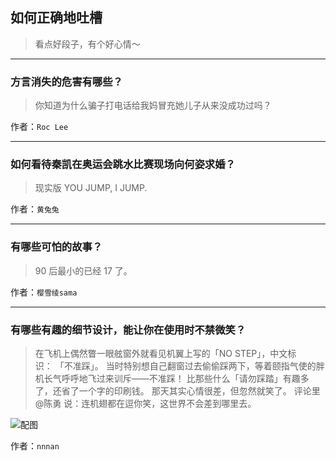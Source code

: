 ## 如何正确地吐槽

> 看点好段子，有个好心情～


 
---

### 方言消失的危害有哪些？

> 你知道为什么骗子打电话给我妈冒充她儿子从来没成功过吗？


作者：`Roc Lee`

---

### 如何看待秦凯在奥运会跳水比赛现场向何姿求婚？

> 现实版 YOU JUMP, I JUMP.


作者：`黄兔兔`

---

### 有哪些可怕的故事？

> 90 后最小的已经 17 了。


作者：`樱雪绫sama`

---

### 有哪些有趣的细节设计，能让你在使用时不禁微笑？

> 在飞机上偶然瞥一眼舷窗外就看见机翼上写的「NO STEP」，中文标识： 「不准踩」。
> 当时特别想自己翻窗过去偷偷踩两下，等着颐指气使的胖机长气呼呼地飞过来训斥——不准踩！
> 比那些什么「请勿踩踏」有趣多了，还省了一个字的印刷钱。
> 那天其实心情很差，但忽然就笑了。
> 评论里 @陈勇 说：连机翅都在逗你笑，这世界不会差到哪里去。



![配图](http://pic3.zhimg.com/70/34df1ac6f2bebaf22be2a85307aee7ca_b.jpg)


作者：`nnnan`